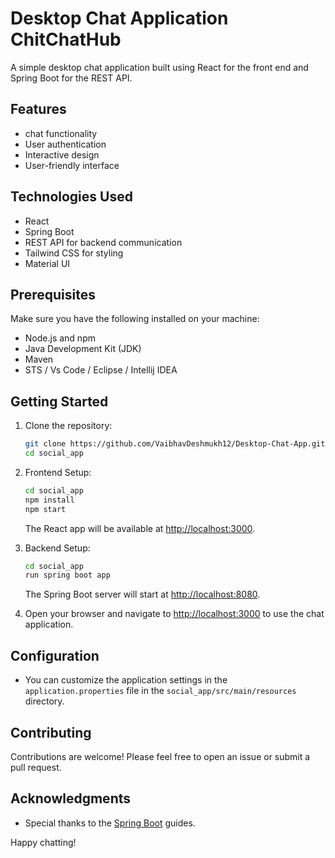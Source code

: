 # Desktop Chat Application ChitChatHub

A simple desktop chat application built using React for the front end and Spring Boot for the REST API.

## Features

- chat functionality
- User authentication
- Interactive design
- User-friendly interface

## Technologies Used

- React
- Spring Boot
- REST API for backend communication
- Tailwind CSS for styling
- Material UI

## Prerequisites

Make sure you have the following installed on your machine:

- Node.js and npm
- Java Development Kit (JDK)
- Maven
- STS / Vs Code / Eclipse / Intellij IDEA

## Getting Started

1. Clone the repository:

    ```bash
    git clone https://github.com/VaibhavDeshmukh12/Desktop-Chat-App.git
    cd social_app
    ```

2. Frontend Setup:

    ```bash
    cd social_app
    npm install
    npm start
    ```

    The React app will be available at [http://localhost:3000](http://localhost:3000).

3. Backend Setup:

    ```bash
    cd social_app
    run spring boot app
    ```

    The Spring Boot server will start at [http://localhost:8080](http://localhost:8080).

4. Open your browser and navigate to [http://localhost:3000](http://localhost:3000) to use the chat application.

## Configuration

- You can customize the application settings in the `application.properties` file in the `social_app/src/main/resources` directory.

## Contributing

Contributions are welcome! Please feel free to open an issue or submit a pull request.

## Acknowledgments

- Special thanks to the [Spring Boot](https://spring.io/guides/gs/spring-boot/) guides.

Happy chatting!
